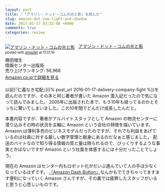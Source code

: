 ```yaml
---
layout: post
title: "「アマゾン・ドット・コムの光と影」を読んだ"
slug: amazon-dot-com-light-and-shadow
date: 2017-01-17 03:32:08 +0900
comments: true
categories: review
---
```


<div class="amazlet-box" style="margin-bottom:1.5em;"><div class="amazlet-image" style="float:left;margin:0px 12px 1px 0px;"><a href="http://www.amazon.co.jp/exec/obidos/ASIN/4795843422/iriyaufo-22" name="amazletlink" target="_blank"><img src="https://images-fe.ssl-images-amazon.com/images/I/513N7QC4KEL._SL160_.jpg" alt="アマゾン・ドット・コムの光と影" style="border: none;" /></a></div><div class="amazlet-info" style="line-height:120%; margin-bottom: 10px"><div class="amazlet-name" style="margin-bottom:10px;line-height:120%"><a href="http://www.amazon.co.jp/exec/obidos/ASIN/4795843422/iriyaufo-22" name="amazletlink" target="_blank">アマゾン・ドット・コムの光と影</a><div class="amazlet-powered-date" style="font-size:80%;margin-top:5px;line-height:120%">posted with <a href="http://www.amazlet.com/" title="amazlet" target="_blank">amazlet</a> at 17.01.16</div></div><div class="amazlet-detail">横田増生 <br />情報センター出版局 <br />売り上げランキング: 56,968<br /></div><div class="amazlet-sub-info" style="float: left;"><div class="amazlet-link" style="margin-top: 5px"><a href="http://www.amazon.co.jp/exec/obidos/ASIN/4795843422/iriyaufo-22" name="amazletlink" target="_blank">Amazon.co.jpで詳細を見る</a></div></div></div><div class="amazlet-footer" style="clear: left"></div></div>

以前[『仁義なき宅配』]({% post_url 2016-01-17-delivery-company-fight %})を読んだのですが、その本と同じ著者が書いた Amazon 潜入記だったので気になって読んでみました。
2005年に出版された本で、もう10年も経ってるのかとそっちに驚いてしまいました。この10年間でどんだけ成長したんだと。

本書内容ですが、著者がアルバイトスタッフとして Amazon の物流センターに潜り込みその時の状況を主軸に Amazon という会社の特徴を描いています。Amazon は薄利多売のビジネスモデルだったのですが、それでも利益をあげているのは社員に対する厳しい数字管理と献身にあるのだなぁと感じました。
配送のバイトなので知り得る情報の質と量は限られるので、びっくりするような事実とかはないですが Amazon という社風を体感するには十分だったことでしょう。

現在の Amazon はセンター内もロボット化がだいぶ進んでいて人の手は少なくなっているはずです。
[『Amazon Dash Button』](https://www.amazon.co.jp/b?node=4752863051)なんかもでてきちゃってますます便利になっていく Amazon さんですが、その裏では疲弊したスタッフがいると思うと心苦しいものです。
